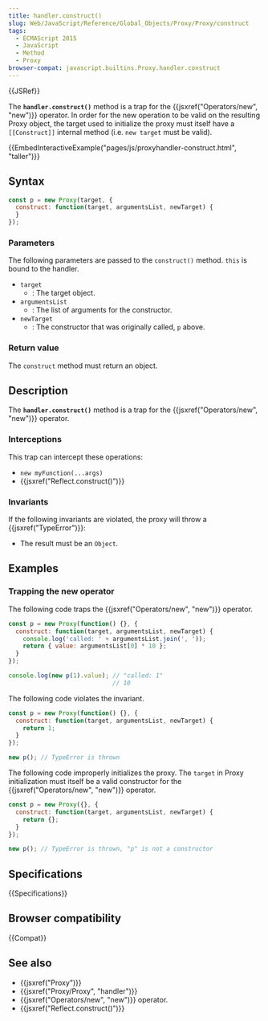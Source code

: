 ```yaml
---
title: handler.construct()
slug: Web/JavaScript/Reference/Global_Objects/Proxy/Proxy/construct
tags:
  - ECMAScript 2015
  - JavaScript
  - Method
  - Proxy
browser-compat: javascript.builtins.Proxy.handler.construct
---
```

{{JSRef}}

The **`handler.construct()`** method is a trap for the
{{jsxref("Operators/new", "new")}} operator. In order for the new
operation to be valid on the resulting Proxy object, the target used to
initialize the proxy must itself have a `[[Construct]]` internal method (i.e.
`new target` must be valid).

{{EmbedInteractiveExample("pages/js/proxyhandler-construct.html", "taller")}}

## Syntax

```js
const p = new Proxy(target, {
  construct: function(target, argumentsList, newTarget) {
  }
});
```

### Parameters

The following parameters are passed to the `construct()` method. `this` is bound
to the handler.

*   `target`
    *   : The target object.
*   `argumentsList`
    *   : The list of arguments for the constructor.
*   `newTarget`
    *   : The constructor that was originally called, `p` above.

### Return value

The `construct` method must return an object.

## Description

The **`handler.construct()`** method is a trap for the
{{jsxref("Operators/new", "new")}} operator.

### Interceptions

This trap can intercept these operations:

*   `new myFunction(...args)`
*   {{jsxref("Reflect.construct()")}}

### Invariants

If the following invariants are violated, the proxy will throw a
{{jsxref("TypeError")}}:

*   The result must be an `Object`.

## Examples

### Trapping the new operator

The following code traps the {{jsxref("Operators/new", "new")}}
operator.

```js
const p = new Proxy(function() {}, {
  construct: function(target, argumentsList, newTarget) {
    console.log('called: ' + argumentsList.join(', '));
    return { value: argumentsList[0] * 10 };
  }
});

console.log(new p(1).value); // "called: 1"
                             // 10
```

The following code violates the invariant.

```js example-bad
const p = new Proxy(function() {}, {
  construct: function(target, argumentsList, newTarget) {
    return 1;
  }
});

new p(); // TypeError is thrown
```

The following code improperly initializes the proxy. The `target` in Proxy
initialization must itself be a valid constructor for the
{{jsxref("Operators/new", "new")}} operator.

```js example-bad
const p = new Proxy({}, {
  construct: function(target, argumentsList, newTarget) {
    return {};
  }
});

new p(); // TypeError is thrown, "p" is not a constructor
```

## Specifications

{{Specifications}}

## Browser compatibility

{{Compat}}

## See also

*   {{jsxref("Proxy")}}
*   {{jsxref("Proxy/Proxy", "handler")}}
*   {{jsxref("Operators/new", "new")}} operator.
*   {{jsxref("Reflect.construct()")}}
